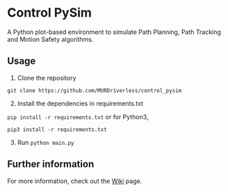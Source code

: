 # Control PySim
A Python plot-based environment to simulate Path Planning, Path Tracking and Motion Safety algorithms.

## Usage
1. Clone the repository

`git clone https://github.com/MURDriverless/control_pysim`

2. Install the dependencies in requirements.txt 

`pip install -r requirements.txt` or for Python3,

`pip3 install -r requirements.txt`

3. Run `python main.py`

## Further information

For more information, check out the [Wiki](https://github.com/MURDriverless/control_pysim/wiki) page.
